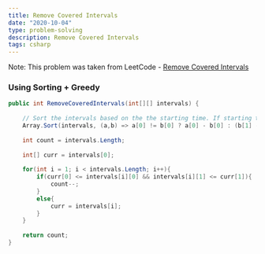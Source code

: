 ```yaml
---
title: Remove Covered Intervals
date: "2020-10-04"
type: problem-solving
description: Remove Covered Intervals
tags: csharp
---
```


Note: This problem was taken from LeetCode - [Remove Covered Intervals](https://leetcode.com/problems/remove-covered-intervals/)

### Using Sorting + Greedy

```csharp
public int RemoveCoveredIntervals(int[][] intervals) {
	
	// Sort the intervals based on the the starting time. If starting times are same then sort them based on interval size. i.e if there's (1,2) and (1,4) then after sorting it should be (1,4), (1,2)
	Array.Sort(intervals, (a,b) => a[0] != b[0] ? a[0] - b[0] : (b[1] - b[0]) - (a[1] - a[0]));
	
	int count = intervals.Length;
	
	int[] curr = intervals[0];
	
	for(int i = 1; i < intervals.Length; i++){
		if(curr[0] <= intervals[i][0] && intervals[i][1] <= curr[1]){
			count--;
		}
		else{
			curr = intervals[i];
		}
	}
	
	return count;
}
```
